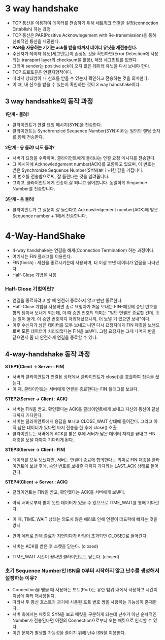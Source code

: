 <h1> 3 way handshake </h1>

- TCP 통신을 이용하여 데이터를 전송하기 위해 네트워크 연결을 설정(connection Establish) 하는 과정
- TCP 통신은 PAR(Positive Acknowlegement with Re-transmission)을 통해 신뢰적인 통신을 제공한다.
- <b> PAR을 사용하는 기기는 ack를 받을 때까지 데이터 유닛을 재전송한다. </b>
- 수신자가 데이터 유닛(세그먼트)이 손상된 것을 확인하면(Error Detection에 사용되는 transport layer의 checksum을 활용), 해당 세그먼트를 없앤다.
- 그러며 sender는 positive ack이 오지 않은 데이터 유닛을 다시 보내야 한다. 
- TCP 프로토콜은 연결지향적이다.
- 따라서 상대방이 내 신호를 받을 수 있는지 확인하고 전송하는 것을 의미한다.
- 이 때, 내 신호를 받을 수 있는지 확인하는 것이 3 way handshake이다.

<h2> 3 way handsahke의 동작 과정 </h2>

<b> 1단계  - 들려?</b>

- 클라이언트가 연결 요청 메시지(SYN)을 전송한다.
- 클라이언트는 Synchronzied Sequence Number(SYN)이라는 임의의 랜덤 숫자를 함께 전송한다.

<b> 2단계 - 응 들려! 너도 들려? </b>

- 서버가 요청을 수락하며, 클라이언트에게 들리냐는 연결 요청 메시지를 전송한다.
- 그 메시지에 Acknowledgement number(ACK)를 포함하고 있으며, 이 번호는 받은 Synchronize Sequence Number(SYN)보다 +1한 값을 가집니다.
- 이 번호를 전송함으로써, 잘 들린다는 것을 알려줍니다.
- 그리고, 클라이언트에게 전송이 잘 되냐고 물어봅니다. 동일하게 Sequence Number를 전송합니다.

<b> 3단계 - 응 들려! </b>

- 클라이언트가 그 질문이 잘 들린다고 Acknowledgement number(ACK)에 받은 Sequence number + 1해서 전송합니다.

<h1> 4-Way-HandShake </h1>

- 4-way handshake는 연결을 해제(Connection Termination) 하는 과정이다.
- 여기서는 FIN 플래그를 이용한다.
- FIN(finish) : 세션을 종료시키는데 사용되며, 더 이상 보낸 데이터가 없음을 나타낸다.
- Half-Close 기법을 사용

<h3> Half-Close 기법이란? </h3>

- 연결을 종료하려고 할 때 완전히 종료하지 않고 반만 종료한다.
- Half-Close 기법을 사용하면 종료 요청자가 처음 보내는 FIN-패킷에 승인 번호를 함께 담아서 보내게 되는데, 이 때 승인 번호의 의미는 "일단 연결은 종료할 건데, 귀는 열어 둘게. 이 승인 번호까지 처리해놨으니까, 더 보낼 거 있으면 보내"이다.
- 이후 수신자가 남은 데이터를 모두 보내고 나면 다시 요청자에게 FIN 패킷을 보냄으로써 모든 데이터가 처리되었다는 FIN을 보낸다. 그럼 요청자는 그때 나머지 반을 닫으면서 좀 더 안전하게 연결을 종료할 수 있다.

<h2> 4-way-handshake 동작 과정 </h2>

<b> STEP1(Client -> Server : FIN) </b>

- 서버와 클라이언트가 연결된 상태에서 클라이언트가 close()를 호출하여 접속을 끊는다.
- 이 때, 클라이언트는 서버에게 연결을 종료한다는 FIN 플래그를 보낸다.

<b> STEP2(Server -> Client : ACK) </b> 

- 서버는 FIN을 받고, 확인했다는 ACK를 클라이언트에게 보내고 자신의 통신이 끝날 때까지 기다린다.
- 서버는 클라이언트에게 응답을 보내고 CLOSE_WAIT 상태에 들어간다. 그리고 아직 남은 데이터가 있다면 마저 전송을 한 후에 close() 호출
- 클라이언트는 서버에게 ACK를 받은 후에 서버가 남은 데이터 처리를 끝내고 FIN 패킷을 보낼 때까지 기다리게 된다.

<b> STEP3(Server -> Client : FIN) </b> 

- 데이터를 모두 보냈다면, 서버는 연결이 종료에 합의한다는 의미로 FIN 패킷을 클라이언트에 보낸 후에, 승인 번호를 보내줄 때까지 기다리는 LAST_ACK 상태로 들어간다.

<b> STEP4(Client -> Server : ACK) </b>

- 클라이언트는 FIN을 받고, 확인했다는 ACK를 서버에게 보낸다.
- 아직 서버로부터 받지 못한 데이터가 있을 수 있으므로 TIME_WAIT를 통해 기다린다.
- 이 때, TIME_WAIT 상태는 의도치 않은 에러로 인해 연결이 데드락에 빠지는 것을 방지
- 만약 에러로 인해 종료가 지연되다가 타임이 초과되면 CLOSED로 들어간다. 

- 서버는 ACK를 받은 후 소켓을 닫는다. (closed)
- TIME_WAIT 시간이 끝나면 클라이언트도 닫는다. (closed)


<h3> 초기 Sequence Number인 ISN을 0부터 시작하지 않고 난수를 생성해서 설정하는 이유? </h3>

- Connection을 맺을 때 사용하는 포트(Port)는 유한 범위 내에서 사용하고 시간이 지남에 따라 재사용된다.
- 따라서 두 통신 호스트가 과거에 사용된 포트 번호 쌍을 사용하는 가능성이 존재한다.
- 서버 측에서는 패킷의 SYN을 보고 패킷을 구분하게 되는데 난수가 아닌 순차적인 Number가 전송된다면 이전의 Connection으로부터 오는 패킷으로 인식할 수 있다.
- 이런 문제가 발생할 가능성을 줄이기 위해 난수 ISN을 이용한다.
